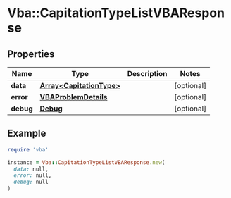 # Vba::CapitationTypeListVBAResponse

## Properties

| Name | Type | Description | Notes |
| ---- | ---- | ----------- | ----- |
| **data** | [**Array&lt;CapitationType&gt;**](CapitationType.md) |  | [optional] |
| **error** | [**VBAProblemDetails**](VBAProblemDetails.md) |  | [optional] |
| **debug** | [**Debug**](Debug.md) |  | [optional] |

## Example

```ruby
require 'vba'

instance = Vba::CapitationTypeListVBAResponse.new(
  data: null,
  error: null,
  debug: null
)
```

